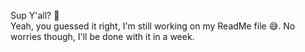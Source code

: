 Sup Y'all? :wave:<br>
Yeah, you guessed it right, I'm still working on my ReadMe file :sweat_smile:. No worries though, I'll be done with it in a week.<br><br>



